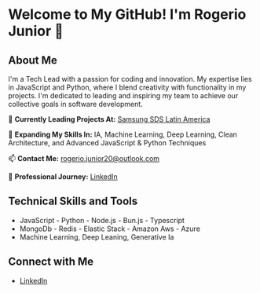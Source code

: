 # Welcome to My GitHub! I'm Rogerio Junior 🚀

## About Me
I'm a Tech Lead with a passion for coding and innovation. My expertise lies in JavaScript and Python, where I blend creativity with functionality in my projects. I'm dedicated to leading and inspiring my team to achieve our collective goals in software development.

🔭 **Currently Leading Projects At:** [Samsung SDS Latin America](https://www.linkedin.com/company/samsungsdsla/)

🌱 **Expanding My Skills In:** IA, Machine Learning, Deep Learning, Clean Architecture, and Advanced JavaScript & Python Techniques

📫 **Contact Me:** [rogerio.junior20@outlook.com](rogerio.junior20@outlook.com)

📄 **Professional Journey:** [LinkedIn](https://www.linkedin.com/in/rogerioqjunior/)

## Technical Skills and Tools
- JavaScript - Python - Node.js - Bun.js - Typescript
- MongoDb - Redis - Elastic Stack - Amazon Aws - Azure
- Machine Learning, Deep Leaning, Generative Ia


## Connect with Me
- [LinkedIn](https://www.linkedin.com/in/rogerioqjunior/)
